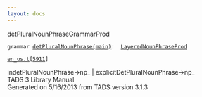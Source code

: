 ```yaml
---
layout: docs
---
```

<span class="title">detPluralNounPhrase</span><span class="type">GrammarProd</span>

`grammar `<span class="classExtLink">[`detPluralNounPhrase(main)`](../object/detPluralNounPhrase(main).html)</span>` :   `[`LayeredNounPhraseProd`](../object/LayeredNounPhraseProd.html)

[`en_us.t`](../file/en_us.t.html)`[`[`5911`](../source/en_us.t.html#5911)`]`



indetPluralNounPhrase-\>np\_ \| explicitDetPluralNounPhrase-\>np\_  
TADS 3 Library Manual  
Generated on 5/16/2013 from TADS version 3.1.3


